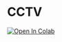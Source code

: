 # CCTV

<a target="_blank" href="https://colab.research.google.com/github/junojunochoi/CCTV/blob/main/analysis/crimemap.ipynb">
  <img src="https://colab.research.google.com/assets/colab-badge.svg" alt="Open In Colab"/>
</a>